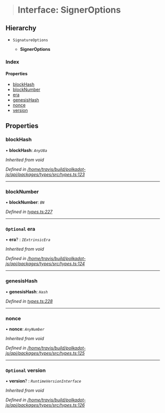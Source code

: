 > # Interface: SignerOptions

## Hierarchy

* `SignatureOptions`

  * **SignerOptions**

### Index

#### Properties

* [blockHash](_types_.signeroptions.md#blockhash)
* [blockNumber](_types_.signeroptions.md#blocknumber)
* [era](_types_.signeroptions.md#optional-era)
* [genesisHash](_types_.signeroptions.md#genesishash)
* [nonce](_types_.signeroptions.md#nonce)
* [version](_types_.signeroptions.md#optional-version)

## Properties

###  blockHash

• **blockHash**: *`AnyU8a`*

*Inherited from void*

*Defined in [/home/travis/build/polkadot-js/api/packages/types/src/types.ts:123](https://github.com/polkadot-js/api/blob/ca53fbc/packages/types/src/types.ts#L123)*

___

###  blockNumber

• **blockNumber**: *`BN`*

*Defined in [types.ts:227](https://github.com/polkadot-js/api/blob/ca53fbc/packages/api/src/types.ts#L227)*

___

### `Optional` era

• **era**? : *`IExtrinsicEra`*

*Inherited from void*

*Defined in [/home/travis/build/polkadot-js/api/packages/types/src/types.ts:124](https://github.com/polkadot-js/api/blob/ca53fbc/packages/types/src/types.ts#L124)*

___

###  genesisHash

• **genesisHash**: *`Hash`*

*Defined in [types.ts:228](https://github.com/polkadot-js/api/blob/ca53fbc/packages/api/src/types.ts#L228)*

___

###  nonce

• **nonce**: *`AnyNumber`*

*Inherited from void*

*Defined in [/home/travis/build/polkadot-js/api/packages/types/src/types.ts:125](https://github.com/polkadot-js/api/blob/ca53fbc/packages/types/src/types.ts#L125)*

___

### `Optional` version

• **version**? : *`RuntimeVersionInterface`*

*Inherited from void*

*Defined in [/home/travis/build/polkadot-js/api/packages/types/src/types.ts:126](https://github.com/polkadot-js/api/blob/ca53fbc/packages/types/src/types.ts#L126)*